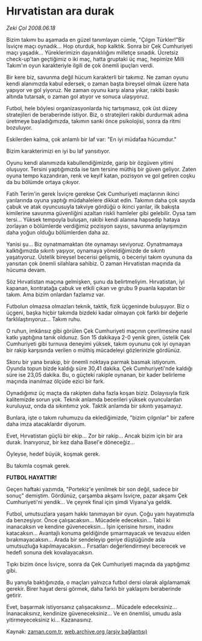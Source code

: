 # Hırvatistan ara durak

*Zeki Çol 2008.06.18*

<tr><td class="metin" colspan="2" style="padding-top: 20px; padding-left: 5px; padding-right: 10px;">Bizim takımı bu aşamada en güzel tanımlayan cümle, "Çılgın Türkler!"Bir İsviçre maçı oynadık... Hop oturduk, hop kalktık. Sonra bir Çek Cumhuriyeti maçı yaşadık... Yüreklerimizin dayanıklılığını milletçe sınadık. Ücretsiz check-up'tan geçtiğimiz o iki maç, hatta gruptaki üç maç, hepimize Milli Takım'ın oyun karakteriyle ilgili de çok önemli ipuçları verdi.</td></tr><tr><td class="metin" colspan="2" style="padding-top: 20px; padding-left: 5px; padding-right: 10px;"><p>Bir kere biz, savunma değil hücum karakterli bir takımız. Ne zaman oyunu kendi alanımızda kabul edersek, o zaman başta bireysel olmak üzere hata yapıyor ve gol yiyoruz. Ne zaman oyunu karşı alana yıkar, rakibi baskı altında tutarsak, o zaman gol atıyor ve sonuca ulaşıyoruz.
<p>Futbol, hele böylesi organizasyonlarda hiç tartışmasız, çok üst düzey stratejileri de beraberinde istiyor. Biz, o stratejileri rakibi durdurmak adına üretmeye başladığımızda, takımın sanki önce psikolojisi, sonra da ritmi bozuluyor.
<p>Eskilerden kalma, çok anlamlı bir laf var: "En iyi müdafaa hücumdur." 
<p>Bizim karakterimizi en iyi bu laf yansıtıyor.
<p>Oyunu kendi alanımızda kabullendiğimizde, garip bir özgüven yitimi oluşuyor. Tersini yaptığımızda ise tam tersine müthiş bir güven geliyor. Zaten oyuna tempo kazandıran, renk ve keyif katan, pozisyon ve gol getiren coşku da bu bölümde ortaya çıkıyor.
<p>Fatih Terim'in gerek İsviçre gerekse Çek Cumhuriyeti maçlarının ikinci yarılarında oyuna yaptığı müdahalelere dikkat edin. Takımın daha çok sayıda çabuk ve atak oyuncusuyla takviye gördüğü o ikinci yarılar, ilk bakışta kimilerine savunma güvenliğini azaltan riskli hamleler gibi gelebilir. Oysa tam tersi... Yüksek tempoyla buluşan, rakibi kendi alanına hapsedip hataya zorlayan o bölümlerde verdiğimiz pozisyon sayısı, savunma anlayışımızın daha yoğun olduğu bölümlerden daha az.
<p>Yanisi şu... Biz oynatmamaktan öte oynamayı seviyoruz. Oynatmamaya kalktığımızda sıkıntı yaşıyor, oynamaya yöneldiğimizde de sıkıntı yaşatıyoruz. Üstelik bireysel becerisi gelişmiş, o beceriyi takım oyununa da yansıtan çok önemli silahlara sahibiz. O zaman Hırvatistan maçında da hücuma devam.
<p>Söz Hırvatistan maçına gelmişken, şunu da belirtmeliyim. Hırvatistan, iyi kapanan, kontratağa çabuk ve etkili çıkan ve grubu 9 puanla kapatan bir takım. Ama bizim onlardan fazlamız var.
<p>Futbolun olmazsa olmazları teknik, taktik, fizik üçgeninde buluşuyor. Biz o üçgeni, başka hiçbir takımda bizdeki kadar olmayan çok farklı bir değerle farklılaştırıyoruz... Takım ruhu.
<p>O ruhun, imkânsız gibi görülen Çek Cumhuriyeti maçının çevrilmesine nasıl katkı yaptığına tanık oldunuz. Son 15 dakikaya 2-0 yenik giren, üstelik Çek Cumhuriyeti gibi turnuva deneyimi yüksek, takım oyununu çok iyi oynayan bir rakip karşısında verilen o müthiş mücadeleyi gözlerinizle gördünüz. 
<p>Skoru bir yana bırakıp, bir önemli noktaya parmak basmak istiyorum. Oyunda topun bizde kaldığı süre 30,41 dakika. Çek Cumhuriyeti'nde kaldığı süre ise 23,05 dakika. Bu, o güçteki rakiple oynanan, bir kader belirleme maçında inanılmaz ölçüde ezici bir fark.
<p>Oynadığımız üç maçta da rakipten daha fazla koşan biziz. Dolayısıyla fizik kalitemizde sorun yok. Teknik anlamda becerileri yüksek oyunculardan kuruluyuz, onda da sıkıntımız yok. Taktik anlamda bir sıkıntı yaşamayız.
<p>Bunlara, işte o takım ruhumuzu da eklediğimizde, "bizim çılgınlar" bir zafere daha imza atacaklardır diyorum.
<p>Evet, Hırvatistan güçlü bir ekip... Zor bir rakip... Ancak bizim için bir ara durak. İnanıyoruz, bir kez daha Basel'e döneceğiz... 
<p>Öyleyse, hedef büyük, koşmak gerek.
<p>Bu takımla coşmak gerek.
<p><b>FUTBOL HAYATTIR!</b>
<p>Geçen haftaki yazımda, "Portekiz'e yenilmek bir son değil, sadece bir sonuç" demiştim. Gördünüz, çarşamba akşamı İsviçre, pazar akşamı Çek Cumhuriyeti'ni yendik... Ve çeyrek final için şimdi Viyana'ya geldik.
<p>Futbol, umutsuzlara yaşam hakkı tanımayan bir oyun. Çoğu yanı hayatımızla da benzeşiyor. Önce çalışacaksın... Mücadele edeceksin... Tabii ki inanacaksın ve kendine güveneceksin... İşin içerisine hırsını, inadını katacaksın... Avantajlı konuma geldiğinde şımarmayacak ve tevazuu elden bırakmayacaksın... Arada bir sendeleyip geriye düştüğünde asla umutsuzluğa kapılmayacaksın... Fırsatları değerlendirmeyi becerecek ve hedefi sonuna dek kovalayacaksın. 
<p>Tıpkı bizim önce İsviçre, sonra da Çek Cumhuriyeti maçında da yaptığımız gibi. 
<p>Bu yanıyla baktığınızda, o maçları yalnızca futbol dersi olarak algılamamak gerekir. Birer hayat dersi görmek, daha farklı bir yaklaşımı beraberinde getirir.
<p>Evet, başarmak istiyorsanız çalışacaksınız... Mücadele edeceksiniz... İnanacaksınız, kendinize güveneceksiniz... Ve en önemlisi, umudu asla yitirmeyeceksiniz ki... Kazanasınız.<br/></p></p></p></p></p></p></p></p></p></p></p></p></p></p></p></p></p></p></p></p></p></p></td></tr>

Kaynak: [zaman.com.tr](http://zaman.com.tr/yazar.do?yazino=703659), [web.archive.org (arşiv bağlantısı)](http://web.archive.org/web/20080828191020/http://www.zaman.com.tr:80/yazar.do?yazino=703659)
